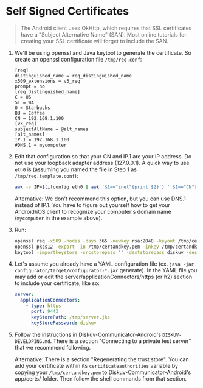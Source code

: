 # Self Signed Certificates

> The Android client uses OkHttp, which requires that SSL certificates have a "Subject Alternative Name" (SAN).
> Most online tutorials for creating your SSL certificate will forget to include the SAN.

1. We'll be using openssl and Java keytool to generate the certificate.
   So create an openssl configuration file `/tmp/req.conf`:

    ```text
    [req]
    distinguished_name = req_distinguished_name
    x509_extensions = v3_req
    prompt = no
    [req_distinguished_name]
    C = US
    ST = WA
    O = Starbucks
    OU = Coffee
    CN = 192.168.1.100
    [v3_req]
    subjectAltName = @alt_names
    [alt_names]
    IP.1 = 192.168.1.100
    #DNS.1 = mycomputer
    ```

2. Edit that configuration so that your CN and IP.1 are your IP address.
   Do not use your loopback adapter address (127.0.0.1).
   A quick way to use `eth0` is (assuming you named the file in Step 1 as `/tmp/req.template.conf`):

   ```bash
   awk -v IP=$(ifconfig eth0 | awk '$1=="inet"{print $2}') ' $1=="CN"||$1=="IP.1" {$NF=IP} {print}' /tmp/req.template.conf > /tmp/req.conf`
   ```

   Alternative: We don't recommend this option, but you can use DNS.1 instead of IP.1.
   You have to figure out yourself how to get your Android/iOS client to recognize your
   computer's domain name (`mycomputer` in the example above).

3. Run:

   ```bash
   openssl req -x509 -nodes -days 365 -newkey rsa:2048 -keyout /tmp/certandkey.pem -out /tmp/certandkey.pem -config /tmp/req.conf -extensions v3_req
   openssl pkcs12 -export -in /tmp/certandkey.pem -inkey /tmp/certandkey.pem -name local-server -out /tmp/server.p12 -passout pass:
   keytool -importkeystore -srcstorepass '' -deststorepass diskuv -destkeystore /tmp/server.jks -srckeystore /tmp/server.p12 -srcstoretype PKCS12
   ```

4. Let's assume you already have a YAML configuration file (ex.
   `java -jar configurator/target/configurator-*.jar` generate). In the YAML file
   you may add or edit the server/applicationConnectors/https (or h2) section to include your
   certificate, like so:

    ```yaml
    server:
      applicationConnectors:
        - type: https
          port: 9443
          keyStorePath: /tmp/server.jks
          keyStorePassword: diskuv
    ```

5. Follow the instructions in Diskuv-Communicator-Android's
   `DISKUV-DEVELOPING.md`. There is a section "Connecting to a private test server"
   that we recommend following.

   Alternative: There is a section "Regenerating the trust store". You can add your
   certificate within its `certificateauthorities` variable by copying your `/tmp/certandkey.pem`
   to Diskuv-Communicator-Android's app/certs/ folder. Then follow the shell commands
   from that section.
